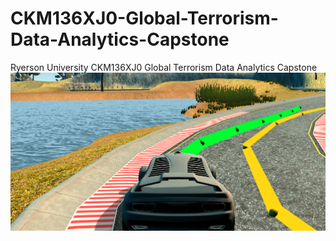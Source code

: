 # CKM136XJ0-Global-Terrorism-Data-Analytics-Capstone
Ryerson University CKM136XJ0 Global Terrorism Data Analytics Capstone 
![](https://github.com/emilkaram/SDC-ND-MPC-Udacity-Term2-Project5/blob/master/img/5.png)
